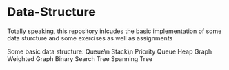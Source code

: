 # Data-Structure
Totally speaking, this repository inlcudes the basic implementation of some data sturcture and some exercises as well as assignments

Some basic data structure:
  Queue\n
  Stack\n
  Priority Queue
  Heap
  Graph
  Weighted Graph
  Binary Search Tree
  Spanning Tree
